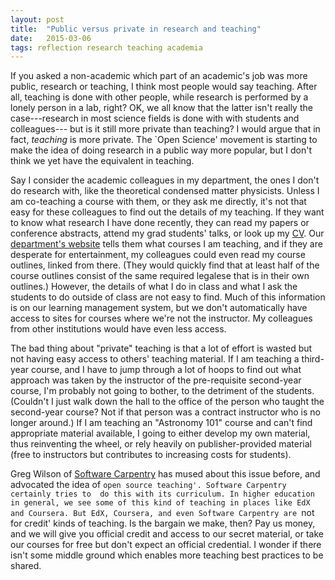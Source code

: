 ```yaml
---
layout: post
title:  "Public versus private in research and teaching"
date:   2015-03-06
tags: reflection research teaching academia
---
```


If you asked a non-academic which part of an academic's job was
more public, research or teaching, I think most people would say
teaching. After all, teaching is done with other people, while
research is performed by a lonely person in a lab, right? 
OK, we all know that the latter isn't really the case---research
in most science fields is done with with students and colleagues---
but is it still more private than teaching? I would argue that in fact,
*teaching* is more private. The `Open Science' movement is starting
to make the idea of doing research in a public way more popular, but I
don't think we yet have the equivalent in teaching.

Say I consider the academic colleagues in my department, the 
ones I don't do research with, like the theoretical condensed matter
physicists. Unless I am co-teaching a course with them, or they ask me directly, 
it's not that easy for these colleagues to find out
the details of my teaching. If they want to know what research I have done
recently, they can read my papers or conference abstracts,
attend my grad students' talks, or look up my [CV](https://github.com/PBarmby/cv).
Our [department's website](http://www.physics.uwo.ca) tells them what courses I am teaching, and
if they are desperate for entertainment, my colleagues could even
read my course outlines, linked from there. (They would quickly find that at least
half of the course outlines consist of the same required legalese
that is in their own outlines.) However, the details of what I do in class
and what I ask the students to do outside of class are not easy to find.
Much of this information is on our learning management system, but
we don't automatically have access to sites for courses where we're not the instructor.
My colleagues from other institutions would have even less access.

The bad thing about "private" teaching is that a lot of effort is wasted
but not having easy access to others' teaching material. If I am teaching
a third-year course, and I have to jump through a lot of hoops to find out
what approach was taken by the instructor of the pre-requisite second-year course,
I'm probably not going to bother, to the detriment of the students. (Couldn't
I just walk down the hall to the office of the person who taught the second-year course?
Not if that person was a contract instructor who is no longer around.)
If I am teaching an "Astronomy 101" course and can't find appropriate material available,
I going to either develop my own material, thus reinventing the wheel, or rely heavily on publisher-provided
material (free to instructors but contributes to increasing costs for students).

Greg Wilson of [Software Carpentry](http://software-carpentry.org) has mused about this issue before, and
advocated the idea of `open source teaching'. Software Carpentry certainly tries to 
do this with its curriculum. In higher education in general, we see some of this
kind of teaching in places like EdX and Coursera. But EdX, Coursera, and even Software
Carpentry are `not for credit' kinds of teaching. Is the bargain we make, then? Pay us money,
and we will give you official credit and access to our secret material, or take
our courses for free but don't expect an official credential. I wonder if there isn't
some middle ground which enables more teaching best practices to be shared.



